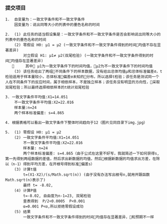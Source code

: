 ### 提交项目
    1.  自变量为：一致文字条件和不一致文字条件
        因变量为：说出同等大小的列表中的墨色名称的时间

    2.  (1) 此任务的适当假设集是：一致文字条件和不一致文字条件是否会影响说出同等大小的列表中的墨色名称的时间
        (2) 零假设 H0: μ1 = μ2 (一致文字条件和不一致文字条件得到的时间均值不存在显著差异)
            对立假设 H1: μ1≠ μ2(双尾检验) (一致文字条件和不一致文字条件得到的时间均值存在显著差异)
            其中 μ1为一致文字条件下的时间均值，μ2为不一致文字条件下的时间均值
        (3) 该任务给出了两组不同条件下的样本数据，没有给出总体均值μ和总体标准偏差σ，t检验适用于样本量较小，总体标准偏差σ未知的分布，所以选择t检验；该任务是测试同一个人在不同条件下的反应时间，属于相依样本，不是独立样本；该任务没有明显的方向性，采取双尾检验；所以最终选择相依样本的t统计双尾检验

    3. 一致文字条件平均值:X1=14.051
        不一致文字条件平均值:X2=22.016  
        样本量:n=24
        两个样本标准偏差: s=4.865

    4. 根据表格可以看出一致文字条件下整体时间趋向于12（图片见同目录下img.jpg）

    5.  (1) 零假设 H0: μ1 = μ2
        (2) 一致文字条件平均值:X1=14.051 
            不一致文字条件平均值:X2=22.016
            样本量: n=24 
            两个样本标准偏差: s=4.865（由于公式在这里不好写，我就简述一下如何获得s,第一先得到两组数据的差值，然后求出新数据的均值，然后根据新数据的均值求出方差，在除以（n-1）得到平均方差，在开根号得到标准偏差s）
        (3) 计算t值
            t=(X1-X2)/(s/Math.sqrt(n)) (由于没有办法写出根号n,就用开跟函数Math.sqrt(n)表示了)
            最终 t= -8.02, 
        (4) 计算P值
            t=-8.02, 自由度为n-1=23, 双尾检验
            查表得到  P/2<0.0005  P<0.001
            α=0.001 P<α,所以拒绝零假设成功
        (5) 结果
            一致文字条件和不一致文字条件得到的时间均值存在显著差异，和预期不一样

